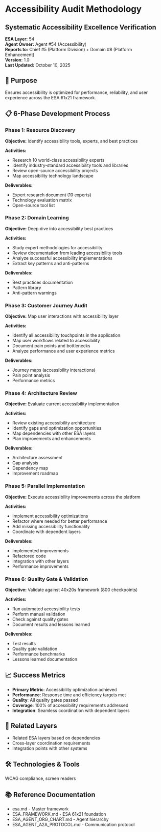 # Accessibility Audit Methodology
## Systematic Accessibility Excellence Verification

**ESA Layer:** 54  
**Agent Owner:** Agent #54 (Accessibility)  
**Reports to:** Chief #5 (Platform Division) + Domain #8 (Platform Enhancement)  
**Version:** 1.0  
**Last Updated:** October 10, 2025

## 🎯 Purpose
Ensures accessibility is optimized for performance, reliability, and user experience across the ESA 61x21 framework.

## 📋 6-Phase Development Process

### Phase 1: Resource Discovery
**Objective:** Identify accessibility tools, experts, and best practices

**Activities:**
- Research 10 world-class accessibility experts
- Identify industry-standard accessibility tools and libraries
- Review open-source accessibility projects
- Map accessibility technology landscape

**Deliverables:**
- Expert research document (10 experts)
- Technology evaluation matrix
- Open-source tool list

### Phase 2: Domain Learning
**Objective:** Deep dive into accessibility best practices

**Activities:**
- Study expert methodologies for accessibility
- Review documentation from leading accessibility tools
- Analyze successful accessibility implementations
- Extract key patterns and anti-patterns

**Deliverables:**
- Best practices documentation
- Pattern library
- Anti-pattern warnings

### Phase 3: Customer Journey Audit
**Objective:** Map user interactions with accessibility layer

**Activities:**
- Identify all accessibility touchpoints in the application
- Map user workflows related to accessibility
- Document pain points and bottlenecks
- Analyze performance and user experience metrics

**Deliverables:**
- Journey maps (accessibility interactions)
- Pain point analysis
- Performance metrics

### Phase 4: Architecture Review
**Objective:** Evaluate current accessibility implementation

**Activities:**
- Review existing accessibility architecture
- Identify gaps and optimization opportunities
- Map dependencies with other ESA layers
- Plan improvements and enhancements

**Deliverables:**
- Architecture assessment
- Gap analysis
- Dependency map
- Improvement roadmap

### Phase 5: Parallel Implementation
**Objective:** Execute accessibility improvements across the platform

**Activities:**
- Implement accessibility optimizations
- Refactor where needed for better performance
- Add missing accessibility functionality
- Coordinate with dependent layers

**Deliverables:**
- Implemented improvements
- Refactored code
- Integration with other layers
- Performance improvements

### Phase 6: Quality Gate & Validation
**Objective:** Validate against 40x20s framework (800 checkpoints)

**Activities:**
- Run automated accessibility tests
- Perform manual validation
- Check against quality gates
- Document results and lessons learned

**Deliverables:**
- Test results
- Quality gate validation
- Performance benchmarks
- Lessons learned documentation

## 📈 Success Metrics
- **Primary Metric**: Accessibility optimization achieved
- **Performance**: Response time and efficiency targets met
- **Quality**: All quality gates passed
- **Coverage**: 100% of accessibility requirements addressed
- **Integration**: Seamless coordination with dependent layers

## 🔗 Related Layers
- Related ESA layers based on dependencies
- Cross-layer coordination requirements
- Integration points with other systems

## 🛠️ Technologies & Tools
WCAG compliance, screen readers

## 📚 Reference Documentation
- esa.md - Master framework
- ESA_FRAMEWORK.md - ESA 61x21 foundation
- ESA_AGENT_ORG_CHART.md - Agent hierarchy
- ESA_AGENT_A2A_PROTOCOL.md - Communication protocol
